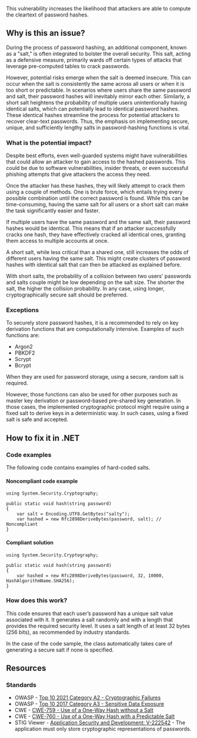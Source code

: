 This vulnerability increases the likelihood that attackers are able to compute the cleartext of password hashes.

## Why is this an issue?

During the process of password hashing, an additional component, known as a "salt," is often integrated to bolster the overall security. This salt,
acting as a defensive measure, primarily wards off certain types of attacks that leverage pre-computed tables to crack passwords.

However, potential risks emerge when the salt is deemed insecure. This can occur when the salt is consistently the same across all users or when it
is too short or predictable. In scenarios where users share the same password and salt, their password hashes will inevitably mirror each other.
Similarly, a short salt heightens the probability of multiple users unintentionally having identical salts, which can potentially lead to identical
password hashes. These identical hashes streamline the process for potential attackers to recover clear-text passwords. Thus, the emphasis on
implementing secure, unique, and sufficiently lengthy salts in password-hashing functions is vital.

### What is the potential impact?

Despite best efforts, even well-guarded systems might have vulnerabilities that could allow an attacker to gain access to the hashed passwords.
This could be due to software vulnerabilities, insider threats, or even successful phishing attempts that give attackers the access they need.

Once the attacker has these hashes, they will likely attempt to crack them using a couple of methods. One is brute force, which entails trying
every possible combination until the correct password is found. While this can be time-consuming, having the same salt for all users or a short salt
can make the task significantly easier and faster.

If multiple users have the same password and the same salt, their password hashes would be identical. This means that if an attacker successfully
cracks one hash, they have effectively cracked all identical ones, granting them access to multiple accounts at once.

A short salt, while less critical than a shared one, still increases the odds of different users having the same salt. This might create clusters
of password hashes with identical salt that can then be attacked as explained before.

With short salts, the probability of a collision between two users' passwords and salts couple might be low depending on the salt size. The shorter
the salt, the higher the collision probability. In any case, using longer, cryptographically secure salt should be preferred.

### Exceptions

To securely store password hashes, it is a recommended to rely on key derivation functions that are computationally intensive. Examples of such
functions are:

- Argon2
- PBKDF2
- Scrypt
- Bcrypt

When they are used for password storage, using a secure, random salt is required.

However, those functions can also be used for other purposes such as master key derivation or password-based pre-shared key generation. In those
cases, the implemented cryptographic protocol might require using a fixed salt to derive keys in a deterministic way. In such cases, using a fixed
salt is safe and accepted.

## How to fix it in .NET

### Code examples

The following code contains examples of hard-coded salts.

#### Noncompliant code example

    using System.Security.Cryptography;
    
    public static void hash(string password)
    {
        var salt = Encoding.UTF8.GetBytes("salty");
        var hashed = new Rfc2898DeriveBytes(password, salt); // Noncompliant
    }

#### Compliant solution

    using System.Security.Cryptography;
    
    public static void hash(string password)
    {
        var hashed = new Rfc2898DeriveBytes(password, 32, 10000, HashAlgorithmName.SHA256);
    }

### How does this work?

This code ensures that each user’s password has a unique salt value associated with it. It generates a salt randomly and with a length that
provides the required security level. It uses a salt length of at least 32 bytes (256 bits), as recommended by industry standards.

In the case of the code sample, the class automatically takes care of generating a secure salt if none is specified.

## Resources

### Standards

- OWASP - [Top 10 2021 Category A2 - Cryptographic Failures](https://owasp.org/Top10/A02_2021-Cryptographic_Failures/)
- OWASP - [Top 10 2017 Category A3 - Sensitive Data
  Exposure](https://www.owasp.org/www-project-top-ten/2017/A3_2017-Sensitive_Data_Exposure)
- CWE - [CWE-759 - Use of a One-Way Hash without a Salt](https://cwe.mitre.org/data/definitions/759)
- CWE - [CWE-760 - Use of a One-Way Hash with a Predictable Salt](https://cwe.mitre.org/data/definitions/760)
- STIG Viewer - [Application Security and
  Development: V-222542](https://stigviewer.com/stig/application_security_and_development/2023-06-08/finding/V-222542) - The application must only store cryptographic representations of passwords.